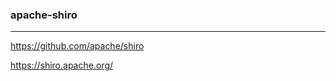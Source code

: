 ### apache-shiro
---
https://github.com/apache/shiro

https://shiro.apache.org/

```
```

```
```

```
```

